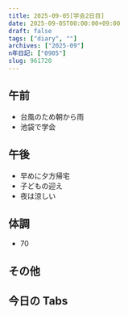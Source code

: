 ```yaml
---
title: 2025-09-05[学会2日目]
date: 2025-09-05T00:00:00+09:00
draft: false
tags: ["diary", ""]
archives: ["2025-09"]
n年日記: ["0905"]
slug: 961720
---
```


## 午前

- 台風のため朝から雨
- 池袋で学会

## 午後

- 早めに夕方帰宅
- 子どもの迎え
- 夜は涼しい

## 体調

- 70

## その他

## 今日の Tabs
